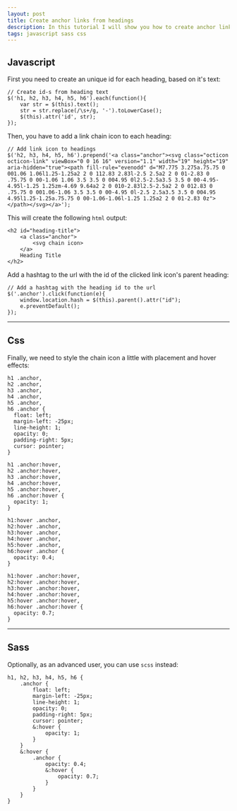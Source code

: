 ```yaml
---
layout: post
title: Create anchor links from headings
description: In this tutorial I will show you how to create anchor links in h1-h6 headings, which scrolls to the proper part of the website and adds hashtag id to url.
tags: javascript sass css
---
```


## Javascript

First you need to create an unique id for each heading, based on it's text:

```other
// Create id-s from heading text
$('h1, h2, h3, h4, h5, h6').each(function(){
	var str = $(this).text();
	str = str.replace(/\s+/g, '-').toLowerCase();
	$(this).attr('id', str);
});
```

Then, you have to add a link chain icon to each heading:

```other
// Add link icon to headings
$('h2, h3, h4, h5, h6').prepend('<a class="anchor"><svg class="octicon octicon-link" viewBox="0 0 16 16" version="1.1" width="19" height="19" aria-hidden="true"><path fill-rule="evenodd" d="M7.775 3.275a.75.75 0 001.06 1.06l1.25-1.25a2 2 0 112.83 2.83l-2.5 2.5a2 2 0 01-2.83 0 .75.75 0 00-1.06 1.06 3.5 3.5 0 004.95 0l2.5-2.5a3.5 3.5 0 00-4.95-4.95l-1.25 1.25zm-4.69 9.64a2 2 0 010-2.83l2.5-2.5a2 2 0 012.83 0 .75.75 0 001.06-1.06 3.5 3.5 0 00-4.95 0l-2.5 2.5a3.5 3.5 0 004.95 4.95l1.25-1.25a.75.75 0 00-1.06-1.06l-1.25 1.25a2 2 0 01-2.83 0z"></path></svg></a>');
```

This will create the following `html` output:

```other
<h2 id="heading-title">
	<a class="anchor">
		<svg chain icon>
	</a>
	Heading Title
</h2>
```

Add a hashtag to the url with the id of the clicked link icon's parent heading:

```other
// Add a hashtag with the heading id to the url
$('.anchor').click(function(e){
	window.location.hash = $(this).parent().attr("id");
    e.preventDefault();
});
```

---

## Css

Finally, we need to style the chain icon a little with placement and hover effects:

```other
h1 .anchor,
h2 .anchor,
h3 .anchor,
h4 .anchor,
h5 .anchor,
h6 .anchor {
  float: left;
  margin-left: -25px;
  line-height: 1;
  opacity: 0;
  padding-right: 5px;
  cursor: pointer;
}

h1 .anchor:hover,
h2 .anchor:hover,
h3 .anchor:hover,
h4 .anchor:hover,
h5 .anchor:hover,
h6 .anchor:hover {
  opacity: 1;
}

h1:hover .anchor,
h2:hover .anchor,
h3:hover .anchor,
h4:hover .anchor,
h5:hover .anchor,
h6:hover .anchor {
  opacity: 0.4;
}

h1:hover .anchor:hover,
h2:hover .anchor:hover,
h3:hover .anchor:hover,
h4:hover .anchor:hover,
h5:hover .anchor:hover,
h6:hover .anchor:hover {
  opacity: 0.7;
}
```

---

## Sass

Optionally, as an advanced user, you can use `scss` instead:

```other
h1, h2, h3, h4, h5, h6 {
	.anchor {
		float: left;
		margin-left: -25px;
		line-height: 1;
		opacity: 0;
		padding-right: 5px;
		cursor: pointer;
		&:hover {
			opacity: 1;
		}
	}
	&:hover {
		.anchor {
			opacity: 0.4;
			&:hover {
				opacity: 0.7;
			}
		}
	}
}
```
